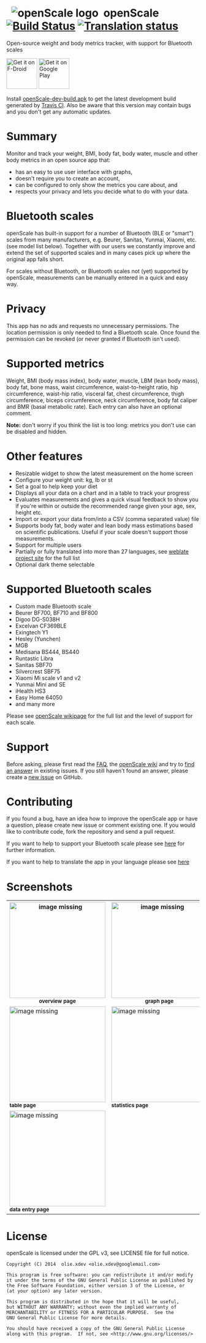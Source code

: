 &nbsp; ![openScale logo](https://github.com/oliexdev/openScale/blob/master/android_app/app/src/main/res/drawable-mdpi/ic_launcher_openscale.png) &nbsp;openScale [![Build Status](https://travis-ci.org/oliexdev/openScale.svg?branch=master)](
https://travis-ci.org/oliexdev/openScale)
[![Translation status](https://hosted.weblate.org/widgets/openscale/-/strings/svg-badge.svg)](https://hosted.weblate.org/engage/openscale/?utm_source=widget)
=========

Open-source weight and body metrics tracker, with support for Bluetooth scales

<a href="https://f-droid.org/repository/browse/?fdid=com.health.openscale" target="_blank">
<img src="https://f-droid.org/badge/get-it-on.png" alt="Get it on F-Droid" height="80"/></a>
<a href="https://play.google.com/store/apps/details?id=com.health.openscale" target="_blank">
<img src="https://play.google.com/intl/en_us/badges/images/generic/en-play-badge.png" alt="Get it on Google Play" height="80"/></a>

Install [openScale-dev-build.apk](https://github.com/oliexdev/openScale/releases/tag/travis-dev-build) to get the latest development build generated by [Travis CI](https://travis-ci.org/). Also be aware that this version may contain bugs and you don't get any automatic updates.

# Summary

Monitor and track your weight, BMI, body fat, body water, muscle and other body metrics in an open source app that:
* has an easy to use user interface with graphs,
* doesn't require you to create an account,
* can be configured to only show the metrics you care about, and
* respects your privacy and lets you decide what to do with your data.

# Bluetooth scales
openScale has built-in support for a number of Bluetooth (BLE or "smart") scales from  many manufacturers, e.g. Beurer, Sanitas, Yunmai, Xiaomi, etc. (see model list below). Together with our users we constantly improve and extend the set of supported scales and in many cases pick up where the original app falls short.

For scales without Bluetooth, or Bluetooth scales not (yet) supported by openScale, measurements can be manually entered in a quick and easy way.

# Privacy
This app has no ads and requests no unnecessary permissions. The location permission is only needed to find a Bluetooth scale. Once found the permission can be revoked (or never granted if Bluetooth isn't used).

# Supported metrics
Weight, BMI (body mass index), body water, muscle, LBM (lean body mass), body fat, bone mass, waist circumference, waist-to-height ratio, hip circumference, waist-hip ratio, visceral fat, chest circumference, thigh circumference, biceps circumference, neck circumference, body fat caliper and BMR (basal metabolic rate). Each entry can also have an optional comment.

<b>Note:</b> don't worry if you think the list is too long: metrics you don't use can be disabled and hidden.

# Other features
- Resizable widget to show the latest measurement on the home screen
- Configure your weight unit: kg, lb or st
- Set a goal to help keep your diet
- Displays all your data on a chart and in a table to track your progress
- Evaluates measurements and gives a quick visual feedback to show you if you're within or outside the recommended range given your age, sex, height etc.
- Import or export your data from/into a CSV (comma separated value) file
- Supports body fat, body water and lean body mass estimations based on scientific publications. Useful if your scale doesn't support those measurements.
- Support for multiple users
- Partially or fully translated into more than 27 languages, see [weblate project site](https://hosted.weblate.org/projects/openscale/#languages) for the full list
- Optional dark theme selectable

# Supported Bluetooth scales
- Custom made Bluetooth scale
- Beurer BF700, BF710 and BF800
- Digoo DG-S038H
- Excelvan CF369BLE
- Exingtech Y1
- Hesley (Yunchen)
- MGB
- Medisana BS444, BS440
- Runtastic Libra
- Sanitas SBF70
- Silvercrest SBF75
- Xiaomi Mi scale v1 and v2
- Yunmai Mini and SE
- iHealth HS3
- Easy Home 64050
- and many more

Please see [openScale wikipage](https://github.com/oliexdev/openScale/wiki/Supported-scales-in-openScale) for the full list and the level of support for each scale.

# Support

Before asking, please first read the [FAQ](https://github.com/oliexdev/openScale/wiki/Frequently-Asked-Questions-(FAQ)), the [openScale wiki](https://github.com/oliexdev/openScale/wiki) and try to [find an answer](https://github.com/oliexdev/openScale/issues) in existing issues. If you still haven't found an answer, please create a [new issue](https://github.com/oliexdev/openScale/issues/new/choose) on GitHub.

# Contributing

If you found a bug, have an idea how to improve the openScale app or have a question, please create new issue or comment existing one. If you would like to contribute code, fork the repository and send a pull request.

If you want to help to support your Bluetooth scale please see [here](https://github.com/oliexdev/openScale/wiki/How-to-reverse-engineer-a-Bluetooth-4.x-scale) for further information.

If you want to help to translate the app in your language please see [here](https://github.com/oliexdev/openScale/wiki/Frequently-Asked-Questions-(FAQ)#why-is-my-language-xyz-is-missing-or-incomplete)

# Screenshots

<table>
  <tr>
    <th>
        <a href="doc/screens/screen_overview.png" target="_blank">
        <img src='doc/screens/screen_overview.png' width='250px' alt='image missing' /> </a> <br>
        <sub><b>overview page</b></sub>
    </th>
    <th>
        <a href="doc/screens/screen_graph.png" target="_blank">
        <img src='doc/screens/screen_graph.png' width='250px' alt='image missing' /> </a> <br>
        <sub><b>graph page</b></sub>
    </th>
  </tr>
  
  <tr>
    <td>
        <a href="doc/screens/screen_table.png" target="_blank">
        <img src='doc/screens/screen_table.png' width='250px' alt='image missing' /> </a> <br>
        <sub><b>table page</b></sub>
    </td>
    <td>
        <a href="doc/screens/screen_statistics.png" target="_blank">
        <img src='doc/screens/screen_statistics.png' width='250px' alt='image missing' /> </a> <br>
        <sub><b>statistics page</b></sub>
    </td>
  </tr>
  <tr>
    <td>
        <a href="doc/screens/screen_dataentry.png" target="_blank">
        <img src='doc/screens/screen_dataentry.png' width='250px' alt='image missing' /> </a> <br>
        <sub><b>data entry page</b></sub>
    </td>
    <td>
    <!-- empty cell -->
    </td>
  </tr>
</table>

# License

openScale is licensed under the GPL v3, see LICENSE file for full notice.

    Copyright (C) 2014  olie.xdev <olie.xdev@googlemail.com>
    
    This program is free software: you can redistribute it and/or modify
    it under the terms of the GNU General Public License as published by
    the Free Software Foundation, either version 3 of the License, or
    (at your option) any later version.

    This program is distributed in the hope that it will be useful,
    but WITHOUT ANY WARRANTY; without even the implied warranty of
    MERCHANTABILITY or FITNESS FOR A PARTICULAR PURPOSE.  See the
    GNU General Public License for more details.

    You should have received a copy of the GNU General Public License
    along with this program.  If not, see <http://www.gnu.org/licenses/>
